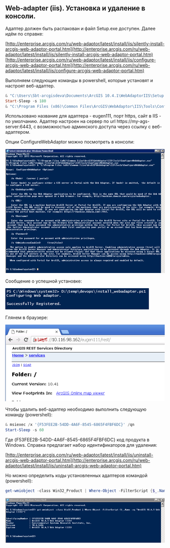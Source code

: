 ## Web-adapter (iis). Установка и удаление в консоли.

Адаптер должен быть распакован и файл Setup.exe доступен. Далее идём по справке:

[http://enterprise.arcgis.com/ru/web-adaptor/latest/install/iis/silently-install-arcgis-web-adaptor-portal.htm](http://enterprise.arcgis.com/ru/web-adaptor/latest/install/iis/silently-install-arcgis-web-adaptor-portal.htm)
[http://enterprise.arcgis.com/ru/web-adaptor/latest/install/iis/configure-arcgis-web-adaptor-portal.htm](http://enterprise.arcgis.com/ru/web-adaptor/latest/install/iis/configure-arcgis-web-adaptor-portal.htm)

Выполняем следующие команды в powershell, которые установят и настроят веб-адаптер.

```powershell
& "C:\Users\Sbt-arcgisdeva\Documents\ArcGIS 10.4.1\WebAdaptorIIS\Setup.exe" /qb VDIRNAME=eugen111 WEBSITE_ID=1 PORT=443
Start-Sleep -s 180
& "C:\Program Files (x86)\Common Files\ArcGIS\WebAdaptor\IIS\Tools\ConfigureWebAdaptor.exe" /m server /w https://localhost/eugen111/webadaptor /g https://my-ags-server:6443 /a true /u siteadmin /p 123456
```

Использовано название для адаптера - eugen111, порт https, сайт в IIS - по умолчанию.
Адаптер настроен на сервер по url https://my-ags-server:6443, c возможностью админского доступа через ссылку с веб-адаптером.

Опции ConfigureWebAdaptor можно посмотреть в консоли:

![alt-текст](../images/wa_iis/webadapter_config_options.PNG "webadapter_config_options")

Сообщение о успешной установке:

![alt-текст](../images/wa_iis/webadapter_succes.PNG "webadapter_succes")

Глянем в браузере:

![alt-текст](../images/wa_iis/example_new_webadapter.PNG "example_new_webadapter")


Чтобы удалить веб-адаптер необходимо выполнить следующую команду (powershell):

```powershell
& msiexec /x '{F53FEE2B-54DD-4A6F-8545-6865F4FBF6DC}' /qn
Start-Sleep -s 60
```

Где {F53FEE2B-54DD-4A6F-8545-6865F4FBF6DC} код продукта в Windows. Справка предлагает набор идентификаторов для удаления:

[http://enterprise.arcgis.com/ru/web-adaptor/latest/install/iis/uninstall-arcgis-web-adaptor-portal.htm](http://enterprise.arcgis.com/ru/web-adaptor/latest/install/iis/uninstall-arcgis-web-adaptor-portal.htm)

Но можно определить коды установленных адаптеров командой (powershell):

```powershell
get-wmiobject -class Win32_Product | Where-Object -FilterScript {$_.Name -eq "ArcGIS 10.4.1 Web Adaptor (IIS)"}
```

![alt-текст](../images/wa_iis/search_id_webadapter.PNG "search_id_webadapter")
